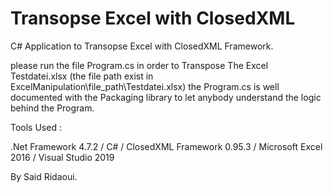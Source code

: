 # Transopse Excel with ClosedXML

C# Application to Transopse Excel with ClosedXML Framework.

please run the file Program.cs in order to Transpose The Excel Testdatei.xlsx (the file path exist in ExcelManipulation\file_path\Testdatei.xlsx)
the Program.cs is well documented with the Packaging library to let anybody understand the logic behind the Program.

Tools Used :

.Net Framework 4.7.2 / C# / ClosedXML Framework 0.95.3 / Microsoft Excel 2016 / Visual Studio 2019 

By Said Ridaoui.
